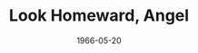 ---
title: Look Homeward, Angel
date: 1966-05-20
closing_date: 1966-05-28
layout: productions
featured_image: 
image_caption:
image_credit:
playbill:
category:
Theatre: Theatre Jacksonville
Venue: Little Theatre
cast:
  Ben Gant: Robert L. Smith
  Mrs. Marie "Fatty" Pert: Doris Thornhill
  Helen Gant Barton: Pat McCoy
  Hugh Barton: Peter Bradford
  Eliza Gant: Marion Conner
  Will Pentland: Charles Brock
  Eugene Gant: Larry Riddle
  Jake Clatt: Edward Von Rosenberger
  Mrs. Clatt: Debbie Krobalski
  Florry Mangle: Jackie Johnston
  Child: 
    - Pam Nearhoof
    - Mary Lou Bessent
    - David Witten
    - Jimmy Bauer
  Mrs. Snowden: Mary Frances Thornhill
  Mr. Farrel: Fernando Velandia
  Miss Brown: Carolyn Courreges
  Laura James: Marcy Massaniso
  W. O. Grant: Paul Galloway
  Dr. Maguire: Lowell King
  Tarkinton: Sam Helfrich
  Madame Elizabeth: Phyllis King
  Luke Gant: Tom Bridwell
  A Sailor: Robert Myers
crew:
  Director: George Ballis
  Technical Director: Larry Riddle
  Production Designer: Nan Parker Williams
  Stage Manager: Robert Myers
  Assistant Stage Manager: Tom Bridwell
  Lighting: 
    - William Cudlipp
    - Dave Thomas
    - Lois Stewart
  Costumes: 
    - Lois Stewart
    - Ruth Coleman
    - Mary Frances Thornhill
    - Gertrude Berman
  Properties: 
    - Galdys Dale
    - Ellen Black
    - Joanne Coburn
    - Lois Stewart
    - Peggy Miller
    - Esther Barnes
    - Judy Pryor
    - Laurie Bauer
  Make-up: 
    - Nita James 
    - Doris Thornhill
  Sound: Dave Kent
  Scenery: 
    - Dave Kent
    - Clyde Williams
    - Mike McDermott
    - Louis Stewart
    - A. Ira Fink
    - Charles Vance
    - Sam Helfrich
    - Bill Aust
    - Norman Howard
    - Dave Thomas
    - Alice Dill
external_links:
---